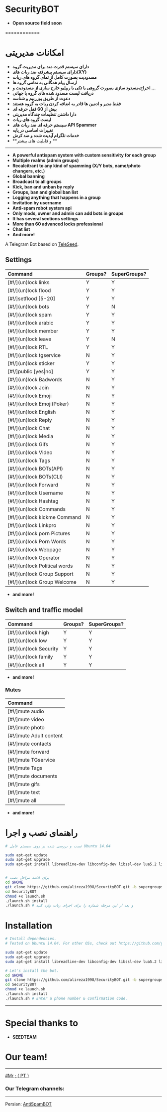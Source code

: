 # SecurityBOT

* **Open source field soon**

============
# امکانات مدیریتی

* **دارای سیستم قدرت مند برای مدیریت گروه**
* **دارای سیستم پیشرفته ضد ربات های(XY)**
* **مسدودیت بصورت کامل از تمای گروه های ربات**
* **ارسال پیام همگانی به تمامی گروه ها**
* **اخراج،مسدود سازی بصورت گروهی یا تکی با ریپلیو خارج سازی از مسدودیت و ...**
* **دریافت لیست مسدود شده های گروه یا جهانی**
* **دعوت از طریق یوزرنیم و شناسه**
* **فقط مدیر و ادمین ها قادر به اضافه کردن ربات به گروه هستند**
* **بیش از 60 قفل حرفه ای**
* **دارا داشتن تنظیمات چندگاه مدیریتی**
* **لیست گروه های ربات**
* **سیستم حرفه ای ضد ربات های API Spammer**
* **تغییرات اساسی در پایه**
* **خدمات تلگرام آپدیت شده و ضد کرش**
* **و قابلیت های بیشتر **
------------
* **A powerful antispam system with custom sensitivity for each group**
* **Multiple realms (admin groups)**
* **Recalcitrant to any kind of spamming (X/Y bots, name/photo changers, etc.)**
* **Global banning**
* **Broadcast to all groups**
* **Kick, ban and unban by reply**
* **Groups, ban and global ban list**
* **Logging anything that happens in a group**
* **Invitation by username**
* **Anti-spam robot system api**
* **Only mods, owner and admin can add bots in groups**
* **It has several sections settings**
* **More than 60 advanced locks professional**
* **Chat list**
* **And more!**


A Telegram Bot based on [TeleSeed](https://github.com/SEEDTEAM/TeleSeed).


## Settings 

| Command | Groups? | SuperGroups? |
|:--------|:--------|:-------------|
| <html>&#91;</html>#!/](un)lock links | Y | Y |
| <html>&#91;</html>#!/](un)lock flood | Y | Y |
| <html>&#91;</html>#!/]setflood [5-20] | Y | Y |
| <html>&#91;</html>#!/](un)lock bots | Y | N |
| <html>&#91;</html>#!/](un)lock spam | Y | Y |
| <html>&#91;</html>#!/](un)lock arabic | Y | Y |
| <html>&#91;</html>#!/](un)lock member | Y | Y |
| <html>&#91;</html>#!/](un)lock leave | Y | N |
| <html>&#91;</html>#!/](un)lock RTL | Y | Y |
| <html>&#91;</html>#!/](un)lock tgservice | N | Y |
| <html>&#91;</html>#!/](un)lock sticker | Y| Y |
| <html>&#91;</html>#!/]public [yes<html>&#124;</html>no] | Y | Y |
| <html>&#91;</html>#!/](un)lock Badwords | N | Y |
| <html>&#91;</html>#!/](un)lock Join | N | Y |
| <html>&#91;</html>#!/](un)lock Emoji | N | Y |
| <html>&#91;</html>#!/](un)lock Emoji(Poker) | N | Y |
| <html>&#91;</html>#!/](un)lock English | N | Y |
| <html>&#91;</html>#!/](un)lock Reply | N | Y |
| <html>&#91;</html>#!/](un)lock Chat | N | Y |
| <html>&#91;</html>#!/](un)lock Media | N | Y |
| <html>&#91;</html>#!/](un)lock Gifs | N | Y |
| <html>&#91;</html>#!/](un)lock Video | N | Y |
| <html>&#91;</html>#!/](un)lock Tags | N | Y |
| <html>&#91;</html>#!/](un)lock BOTs(API) | N | Y |
| <html>&#91;</html>#!/](un)lock BOTs(CLI) | N | Y |
| <html>&#91;</html>#!/](un)lock Forward | N | Y |
| <html>&#91;</html>#!/](un)lock Username | N | Y |
| <html>&#91;</html>#!/](un)lock Hashtag | N | Y |
| <html>&#91;</html>#!/](un)lock Commands | N | Y |
| <html>&#91;</html>#!/](un)lock kickme Command | N | Y |
| <html>&#91;</html>#!/](un)lock Linkpro | N | Y |
| <html>&#91;</html>#!/](un)lock porn Pictures | N | Y |
| <html>&#91;</html>#!/](un)lock Porn Words | N | Y |
| <html>&#91;</html>#!/](un)lock Webpage | N | Y |
| <html>&#91;</html>#!/](un)lock Operator | N | Y |
| <html>&#91;</html>#!/](un)lock Political words | N | Y |
| <html>&#91;</html>#!/](un)lock Group Support | N | Y |
| <html>&#91;</html>#!/](un)lock Group Welcome | N | Y |
* **and more!**



## Switch and traffic model 

| Command | Groups? | SuperGroups? |
|:--------|:--------|:-------------|
| <html>&#91;</html>#!/](un)lock high | Y | Y | --Set the robot on the mode of operation of heavy traffic
| <html>&#91;</html>#!/](un)lock low | Y | Y | --Set the mode of operation of the robot on light traffic
| <html>&#91;</html>#!/](un)lock Security | Y | Y | --Set the robot on security mode function
| <html>&#91;</html>#!/](un)lock family | Y | Y | --Normal family mode for groups with low traffic
| <html>&#91;</html>#!/](un)lock all | Y | Y | --Lock all settings
* **and more!**


### Mutes

| Command |
|:--------|
| [#!/]mute audio |
| [#!/]mute video |
| [#!/]mute photo |
| [#!/]mute Adult content |
| [#!/]mute contacts |
| [#!/]mute forward |
| [#!/]mute TGservice |
| [#!/]mute Tags |
| [#!/]mute documents |
| [#!/]mute gifs |
| [#!/]mute text |
| [#!/]mute all |
* **and more!**



# راهنمای نصب و اجرا

```sh
# تست و بررسی شده بر روی سیستم عامل Ubuntu 14.04

sudo apt-get update
sudo apt-get upgrade
sudo apt-get install libreadline-dev libconfig-dev libssl-dev lua5.2 liblua5.2-dev libevent-dev make unzip git redis-server g++ libjansson-dev libpython-dev expat libexpat1-dev tmux subversion


# برای ادامه مراحل نصب
cd $HOME
git clone https://github.com/alireza1998/SecurityBOT.git -b supergroups
cd SecurityBOT
chmod +x launch.sh
./launch.sh install
./launch.sh # و بعد از این مرحله شماره را برای اجرای ربات وارد کنید
```
# Installation

```sh
# Install dependencies.
# Tested on Ubuntu 14.04. For other OSs, check out https://github.com/yagop/telegram-bot/wiki/Installation

sudo apt-get update
sudo apt-get upgrade
sudo apt-get install libreadline-dev libconfig-dev libssl-dev lua5.2 liblua5.2-dev libevent-dev make unzip git redis-server g++ libjansson-dev libpython-dev expat libexpat1-dev tmux subversion

# Let's install the bot.
cd $HOME
git clone https://github.com/alireza1998/SecurityBOT.git -b supergroups
cd SecurityBOT
chmod +x launch.sh
./launch.sh install
./launch.sh # Enter a phone number & confirmation code.
```
----------------
# Special thanks to
* **SEEDTEAM**


# Our team!
-----------------

[#Mr ; { PT }](http://telegram.me/alireza_PT)<br>


### Our Telegram channels:
-----------------


Persian: [AntiSpamBOT](https://telegram.me/create_antispam_bot)
